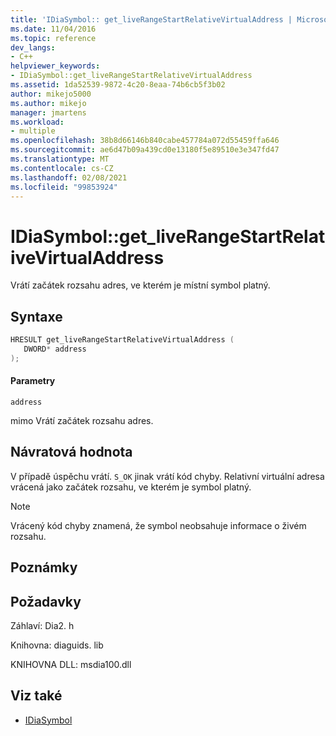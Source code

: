 ```yaml
---
title: 'IDiaSymbol:: get_liveRangeStartRelativeVirtualAddress | Microsoft Docs'
ms.date: 11/04/2016
ms.topic: reference
dev_langs:
- C++
helpviewer_keywords:
- IDiaSymbol::get_liveRangeStartRelativeVirtualAddress
ms.assetid: 1da52539-9872-4c20-8eaa-74b6cb5f3b02
author: mikejo5000
ms.author: mikejo
manager: jmartens
ms.workload:
- multiple
ms.openlocfilehash: 38b8d66146b840cabe457784a072d55459ffa646
ms.sourcegitcommit: ae6d47b09a439cd0e13180f5e89510e3e347fd47
ms.translationtype: MT
ms.contentlocale: cs-CZ
ms.lasthandoff: 02/08/2021
ms.locfileid: "99853924"
---
```

# <a name="idiasymbolget_liverangestartrelativevirtualaddress"></a>IDiaSymbol::get_liveRangeStartRelativeVirtualAddress
Vrátí začátek rozsahu adres, ve kterém je místní symbol platný.

## <a name="syntax"></a>Syntaxe

```C++
HRESULT get_liveRangeStartRelativeVirtualAddress ( 
   DWORD* address
);
```

#### <a name="parameters"></a>Parametry
 `address`

mimo Vrátí začátek rozsahu adres.

## <a name="return-value"></a>Návratová hodnota
 V případě úspěchu vrátí. `S_OK` jinak vrátí kód chyby. Relativní virtuální adresa vrácená jako začátek rozsahu, ve kterém je symbol platný.

> [!NOTE]
> Vrácený kód chyby znamená, že symbol neobsahuje informace o živém rozsahu.

## <a name="remarks"></a>Poznámky

## <a name="requirements"></a>Požadavky
 Záhlaví: Dia2. h

 Knihovna: diaguids. lib

 KNIHOVNA DLL: msdia100.dll

## <a name="see-also"></a>Viz také
- [IDiaSymbol](../../debugger/debug-interface-access/idiasymbol.md)